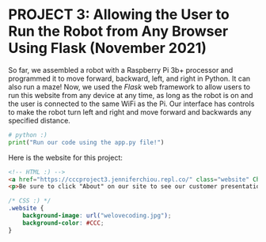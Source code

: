 # PROJECT 3: Allowing the User to Run the Robot from Any Browser Using Flask (November 2021)
So far, we assembled a robot with a Raspberry Pi 3b+ processor and programmed it to move forward, backward, left, and right in Python. It can also run a maze! Now, we used the *Flask* web framework to allow users to run this website from any device at any time, as long as the robot is on and the user is connected to the same WiFi as the Pi. Our interface has controls to make the robot turn left and right and move forward and backwards any specified distance.

```python
# python :)
print("Run our code using the app.py file!")
```

Here is the website for this project:

```html
<!-- HTML :) -->
<a href="https://cccproject3.jenniferchiou.repl.co/" class="website" Check it out here!</a>
<p>Be sure to click "About" on our site to see our customer presentation!</p>
```

```css
/* CSS :) */
.website {
    background-image: url("welovecoding.jpg");
    background-color: #CCC;
}
```
